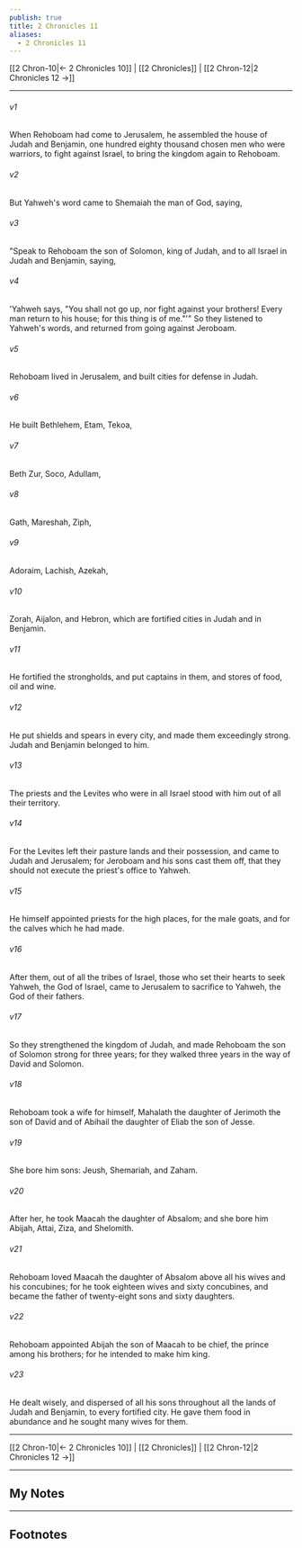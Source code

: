 ```yaml
---
publish: true
title: 2 Chronicles 11
aliases:
  - 2 Chronicles 11
---
```


[[2 Chron-10|← 2 Chronicles 10]] | [[2 Chronicles]] | [[2 Chron-12|2 Chronicles 12 →]]
***



###### v1 
When Rehoboam had come to Jerusalem, he assembled the house of Judah and Benjamin, one hundred eighty thousand chosen men who were warriors, to fight against Israel, to bring the kingdom again to Rehoboam. 

###### v2 
But Yahweh's word came to Shemaiah the man of God, saying, 

###### v3 
"Speak to Rehoboam the son of Solomon, king of Judah, and to all Israel in Judah and Benjamin, saying, 

###### v4 
'Yahweh says, "You shall not go up, nor fight against your brothers! Every man return to his house; for this thing is of me."'" So they listened to Yahweh's words, and returned from going against Jeroboam. 

###### v5 
Rehoboam lived in Jerusalem, and built cities for defense in Judah. 

###### v6 
He built Bethlehem, Etam, Tekoa, 

###### v7 
Beth Zur, Soco, Adullam, 

###### v8 
Gath, Mareshah, Ziph, 

###### v9 
Adoraim, Lachish, Azekah, 

###### v10 
Zorah, Aijalon, and Hebron, which are fortified cities in Judah and in Benjamin. 

###### v11 
He fortified the strongholds, and put captains in them, and stores of food, oil and wine. 

###### v12 
He put shields and spears in every city, and made them exceedingly strong. Judah and Benjamin belonged to him. 

###### v13 
The priests and the Levites who were in all Israel stood with him out of all their territory. 

###### v14 
For the Levites left their pasture lands and their possession, and came to Judah and Jerusalem; for Jeroboam and his sons cast them off, that they should not execute the priest's office to Yahweh. 

###### v15 
He himself appointed priests for the high places, for the male goats, and for the calves which he had made. 

###### v16 
After them, out of all the tribes of Israel, those who set their hearts to seek Yahweh, the God of Israel, came to Jerusalem to sacrifice to Yahweh, the God of their fathers. 

###### v17 
So they strengthened the kingdom of Judah, and made Rehoboam the son of Solomon strong for three years; for they walked three years in the way of David and Solomon. 

###### v18 
Rehoboam took a wife for himself, Mahalath the daughter of Jerimoth the son of David and of Abihail the daughter of Eliab the son of Jesse. 

###### v19 
She bore him sons: Jeush, Shemariah, and Zaham. 

###### v20 
After her, he took Maacah the daughter of Absalom; and she bore him Abijah, Attai, Ziza, and Shelomith. 

###### v21 
Rehoboam loved Maacah the daughter of Absalom above all his wives and his concubines; for he took eighteen wives and sixty concubines, and became the father of twenty-eight sons and sixty daughters. 

###### v22 
Rehoboam appointed Abijah the son of Maacah to be chief, the prince among his brothers; for he intended to make him king. 

###### v23 
He dealt wisely, and dispersed of all his sons throughout all the lands of Judah and Benjamin, to every fortified city. He gave them food in abundance and he sought many wives for them.

***
[[2 Chron-10|← 2 Chronicles 10]] | [[2 Chronicles]] | [[2 Chron-12|2 Chronicles 12 →]]

---
## My Notes

---
## Footnotes